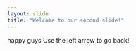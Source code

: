 ```yaml
---
layout: slide
title: "Welcome to our second slide!"
---
```

happy guys
Use the left arrow to go back!
